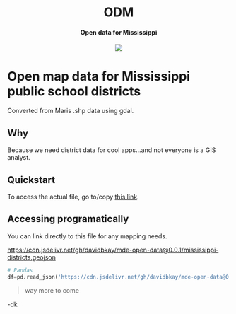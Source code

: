 <h1 align="center">ODM</h1>
<h4 align="center">Open data for Mississippi</h4>

<p align="center">
  <img src="https://img.shields.io/badge/open-education-green.svg?style=for-the-badge">
</p>

# Open map data for Mississippi public school districts

Converted from Maris .shp data using gdal.

## Why

Because we need district data for cool apps...and not everyone is a GIS analyst.

## Quickstart

To access the actual file, go to/copy [this link](https://github.com/davidbkay/mississippi-education-geojson/blob/c0af6a8c41beca12808ad88367fb6b7bea322126/districts-mississippi.geojson).

## Accessing programatically

You can link directly to this file for any mapping needs.

https://cdn.jsdelivr.net/gh/davidbkay/mde-open-data@0.0.1/mississippi-districts.geojson

```python
# Pandas
df=pd.read_json('https://cdn.jsdelivr.net/gh/davidbkay/mde-open-data@0.0.1/mississippi-districts.geojson')
```

> way more to come

-dk
